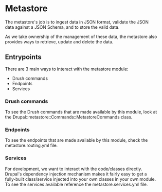 # Metastore

The metastore's job is to ingest data in JSON format, validate the JSON data against a JSON Schema, and to store the valid data.

As we take ownership of the management of these data, the metastore also provides ways to retrieve, update and delete the data.

## Entrypoints

There are 3 main ways to interact with the metastore module:
- Drush commands
- Endpoints
- Services

### Drush commands
To see the Drush commands that are made available by this module, look at the Drupal::metastore::Commands::MetastoreCommands class.

### Endpoints
To see the endpoints that are made available by this module, check the metastore.routing.yml file.

### Services
For development, we want to interact with the code/classes directly. Drupal's dependency injection mechanism makes it fairly easy to get a fully-built class/service injected into your own classes in your own module. To see the services available reference the metastore.services.yml file.
